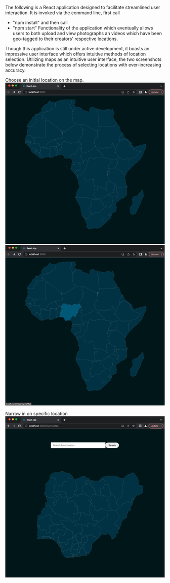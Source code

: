 The following is a React application designed to facilitate streamlined user interaction. It is invoked via the command line, first call
- "npm install" and then call
- "npm start"
Functionality of the application which eventually allows users to both upload and view photographs an videos which have been geo-tagged to their creators' respective locations. 

Though this application is still under active development, it boasts an impressive user interface which offers intuitive methods of location selection. Utilizing maps as an intuitive user interface, the two screenshots below demonstrate the process of selecting locations with ever-increasing accuracy. 

Choose an initial location on the map.
![maps](./map1.png)
![maps](./map2.png)

Narrow in on specific location
![maps](./map3.png) 

